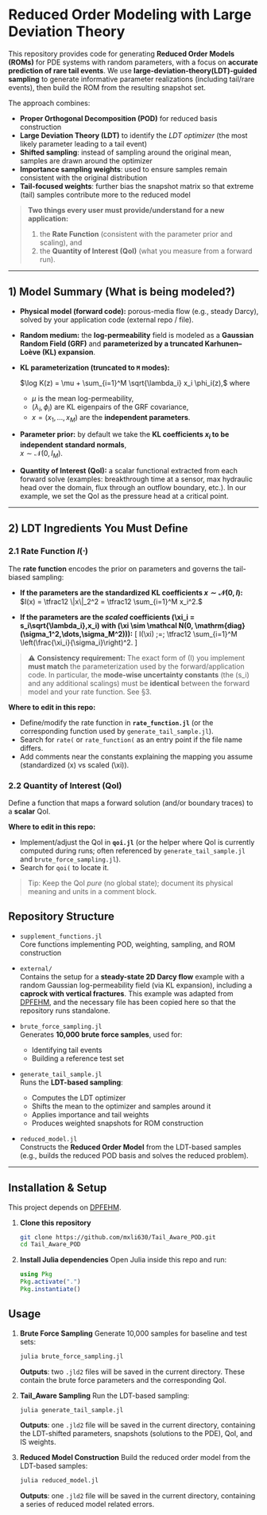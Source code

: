 # Reduced Order Modeling with Large Deviation Theory

This repository provides code for generating **Reduced Order Models (ROMs)** for PDE systems with random parameters, with a focus on **accurate prediction of rare tail events**. We use **large-deviation-theory(LDT)-guided sampling** to generate informative parameter realizations (including tail/rare events), then build the ROM from the resulting snapshot set. 

The approach combines:
- **Proper Orthogonal Decomposition (POD)** for reduced basis construction  
- **Large Deviation Theory (LDT)** to identify the *LDT optimizer* (the most likely parameter leading to a tail event)  
- **Shifted sampling**: instead of sampling around the original mean, samples are drawn around the optimizer  
- **Importance sampling weights**: used to ensure samples remain consistent with the original distribution  
- **Tail-focused weights**: further bias the snapshot matrix so that extreme (tail) samples contribute more to the reduced model  

> **Two things every user must provide/understand for a new application:**
> 1) the **Rate Function** (consistent with the parameter prior and scaling), and  
> 2) the **Quantity of Interest (QoI)** (what you measure from a forward run).

---

## 1) Model Summary (What is being modeled?)

- **Physical model (forward code):** porous-media flow (e.g., steady Darcy), solved by your application code (external repo / file).
- **Random medium:** the **log-permeability** field is modeled as a **Gaussian Random Field (GRF)** and **parameterized by a truncated Karhunen–Loève (KL) expansion**.
- **KL parameterization (truncated to `M` modes):**

  $\log K(z) = \mu + \sum_{i=1}^M \sqrt{\lambda_i} x_i \phi_i(z),$
  where
  - $\mu$ is the mean log-permeability,
  - $(\lambda_i, \phi_i)$ are KL eigenpairs of the GRF covariance,
  - $x = (x_1,\dots,x_M)$ are the **independent parameters**.

- **Parameter prior:** by default we take the **KL coefficients $x_i$ to be independent standard normals**,  
  $x \sim \mathcal N(0, I_M).$

- **Quantity of Interest (QoI):** a scalar functional extracted from each forward solve (examples: breakthrough time at a sensor, max hydraulic head over the domain, flux through an outflow boundary, etc.). In our example, we set the QoI as the pressure head at a critical point.

---

## 2) LDT Ingredients You Must Define

### 2.1 Rate Function $I(\cdot)$
The **rate function** encodes the prior on parameters and governs the tail-biased sampling:

- **If the parameters are the standardized KL coefficients $x \sim \mathcal N(0, I)$:**
  $I(x) = \tfrac12 \|x\|_2^2 = \tfrac12 \sum_{i=1}^M x_i^2.$

- **If the parameters are the *scaled* coefficients \(\xi_i = s_i\sqrt{\lambda_i}\,x_i\) with \(\xi \sim \mathcal N(0, \mathrm{diag}(\sigma_1^2,\dots,\sigma_M^2))\):**
  \[
  I(\xi) \;=\; \tfrac12 \sum_{i=1}^M \left(\frac{\xi_i}{\sigma_i}\right)^2.
  \]

> ⚠️ **Consistency requirement:** The exact form of \(I\) you implement **must match** the parameterization used by the forward/application code. In particular, the **mode-wise uncertainty constants** (the \(s_i\) and any additional scalings) must be **identical** between the forward model and your rate function. See §3.

**Where to edit in this repo:**  
- Define/modify the rate function in **`rate_function.jl`** (or the corresponding function used by `generate_tail_sample.jl`).  
- Search for `rate(` or `rate_function(` as an entry point if the file name differs.  
- Add comments near the constants explaining the mapping you assume (standardized \(x\) vs scaled \(\xi\)).

### 2.2 Quantity of Interest (QoI)
Define a function that maps a forward solution (and/or boundary traces) to a **scalar** QoI.

**Where to edit in this repo:**  
- Implement/adjust the QoI in **`qoi.jl`** (or the helper where QoI is currently computed during runs; often referenced by `generate_tail_sample.jl` and `brute_force_sampling.jl`).  
- Search for `qoi(` to locate it.

> Tip: Keep the QoI *pure* (no global state); document its physical meaning and units in a comment block.






## Repository Structure

- `supplement_functions.jl`  
  Core functions implementing POD, weighting, sampling, and ROM construction  

- `external/`  
  Contains the setup for a **steady-state 2D Darcy flow** example with a random Gaussian log-permeability field (via KL expansion), including a **caprock with vertical fractures**.
  This example was adapted from [DPFEHM](https://github.com/lanl/DPFEHM), and the necessary file has been copied here so that the repository runs standalone.  


- `brute_force_sampling.jl`  
  Generates **10,000 brute force samples**, used for:  
  - Identifying tail events  
  - Building a reference test set  

- `generate_tail_sample.jl`  
  Runs the **LDT-based sampling**:  
  - Computes the LDT optimizer  
  - Shifts the mean to the optimizer and samples around it  
  - Applies importance and tail weights  
  - Produces weighted snapshots for ROM construction  

- `reduced_model.jl`  
  Constructs the **Reduced Order Model** from the LDT-based samples (e.g., builds the reduced POD basis and solves the reduced problem).  

---

## Installation & Setup

This project depends on [DPFEHM](https://github.com/lanl/DPFEHM).  

1. **Clone this repository**  
   ```bash
   git clone https://github.com/mxli630/Tail_Aware_POD.git
   cd Tail_Aware_POD


2. **Install Julia dependencies**
   Open Julia inside this repo and run:
   ```julia
   using Pkg
   Pkg.activate(".")
   Pkg.instantiate()

## Usage
1. **Brute Force Sampling**
   Generate 10,000 samples for baseline and test sets:
   ```bash
   julia brute_force_sampling.jl
   ```
   **Outputs**: two ``.jld2`` files will be saved in the current directory. These contain the brute force parameters and the corresponding QoI.

2. **Tail_Aware Sampling**
   Run the LDT-based sampling:
   ```bash
   julia generate_tail_sample.jl
   ```
   **Outputs**: one ``.jld2`` file will be saved in the current directory, containing the LDT-shifted parameters, snapshots (solutions to the PDE), QoI, and IS weights.

3. **Reduced Model Construction**
   Build the reduced order model from the LDT-based samples:
   ```bash
   julia reduced_model.jl
   ```
   **Outputs**: one ``.jld2`` file will be saved in the current directory, containing a series of reduced model related errors.

   

